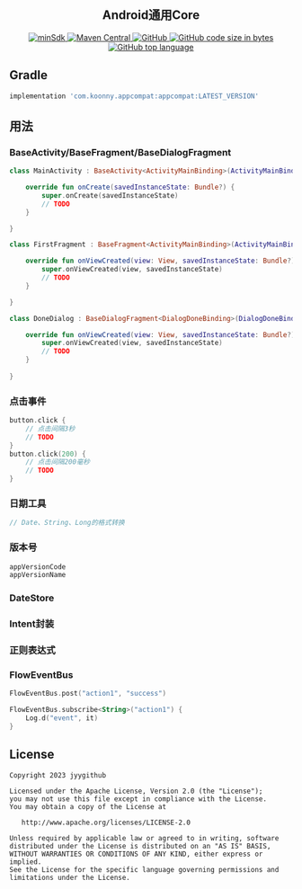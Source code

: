 <h2 align="center">
  Android通用Core
</h2>
<p align="center">
  <a href="https://github.com/jyygithub/koonny-appcompat" target="_blank">
    <img src="https://img.shields.io/badge/min--sdk-21+-%23A97BFF" alt="minSdk">
    <img alt="Maven Central" src="https://img.shields.io/maven-central/v/jyygithub/koonny-appcompat">
    <img alt="GitHub" src="https://img.shields.io/github/license/jyygithub/koonny-appcompat">
    <img alt="GitHub code size in bytes" src="https://img.shields.io/github/languages/code-size/jyygithub/koonny-appcompat">
    <img alt="GitHub top language" src="https://img.shields.io/github/languages/top/jyygithub/koonny-appcompat">
  </a>
</p>

## Gradle

```groovy
implementation 'com.koonny.appcompat:appcompat:LATEST_VERSION'
```

## 用法

### BaseActivity/BaseFragment/BaseDialogFragment

```kotlin
class MainActivity : BaseActivity<ActivityMainBinding>(ActivityMainBinding::inflate) {

    override fun onCreate(savedInstanceState: Bundle?) {
        super.onCreate(savedInstanceState)
        // TODO
    }

}
```
```kotlin
class FirstFragment : BaseFragment<ActivityMainBinding>(ActivityMainBinding::inflate) {

    override fun onViewCreated(view: View, savedInstanceState: Bundle?) {
        super.onViewCreated(view, savedInstanceState)
        // TODO
    }

}
```
```kotlin
class DoneDialog : BaseDialogFragment<DialogDoneBinding>(DialogDoneBinding::inflate) {

    override fun onViewCreated(view: View, savedInstanceState: Bundle?) {
        super.onViewCreated(view, savedInstanceState)
        // TODO
    }
    
}
```

### 点击事件

```kotlin
button.click {
    // 点击间隔3秒
    // TODO
}
button.click(200) {
    // 点击间隔200毫秒
    // TODO
}
```

### 日期工具

```kotlin
// Date、String、Long的格式转换
```

### 版本号

```kotlin
appVersionCode
appVersionName
```

### DateStore

### Intent封装



### 正则表达式

### FlowEventBus

```kotlin
FlowEventBus.post("action1", "success")
```
```kotlin
FlowEventBus.subscribe<String>("action1") {
    Log.d("event", it)
}
```

## License

```
Copyright 2023 jyygithub

Licensed under the Apache License, Version 2.0 (the "License");
you may not use this file except in compliance with the License.
You may obtain a copy of the License at

   http://www.apache.org/licenses/LICENSE-2.0

Unless required by applicable law or agreed to in writing, software
distributed under the License is distributed on an "AS IS" BASIS,
WITHOUT WARRANTIES OR CONDITIONS OF ANY KIND, either express or implied.
See the License for the specific language governing permissions and
limitations under the License.
```

